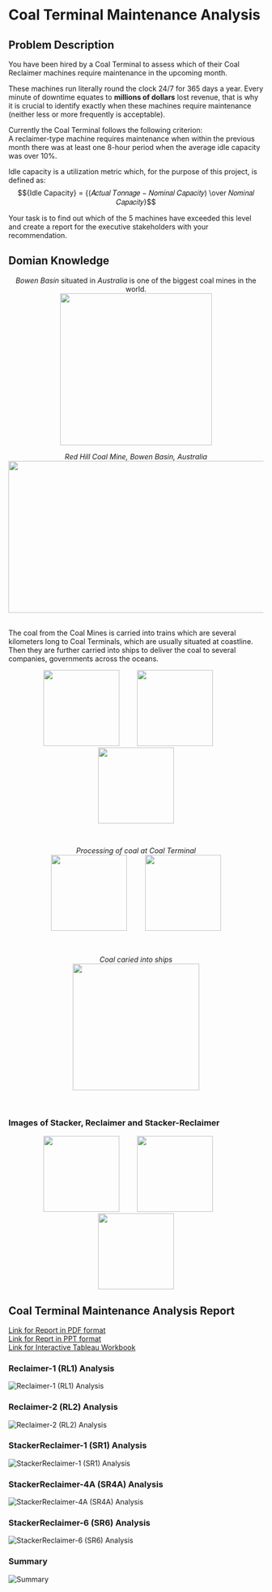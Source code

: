 # Coal Terminal Maintenance Analysis

## Problem Description
You have been hired by a Coal Terminal to assess which of their Coal Reclaimer machines require maintenance in the upcoming month.

These machines run literally round the clock 24/7 for 365 days a year. Every minute of downtime equates to **millions of dollars** lost revenue, that is why it is crucial to identify exactly when these machines require maintenance (neither less or more frequently is acceptable).

Currently the Coal Terminal follows the following criterion: <br>
A reclaimer-type machine requires maintenance when within the previous month there was at least one 8-hour period when the average idle capacity was over 10%.

Idle capacity is a utilization metric which, for the purpose of this project, is defined as:
$${Idle Capacity} = {(𝐴𝑐𝑡𝑢𝑎𝑙 𝑇𝑜𝑛𝑛𝑎𝑔𝑒 − 𝑁𝑜𝑚𝑖𝑛𝑎𝑙 𝐶𝑎𝑝𝑎𝑐𝑖𝑡𝑦) \over 𝑁𝑜𝑚𝑖𝑛𝑎𝑙 𝐶𝑎𝑝𝑎𝑐𝑖𝑡𝑦}$$

Your task is to find out which of the 5 machines have exceeded this level and create a report for the executive stakeholders with your recommendation.


## Domian Knowledge
<p align = "center">
  <i>Bowen Basin</i> situated in <i>Australia</i> is one of the biggest coal mines in the world. <br>
  <img src ="https://alchetron.com/cdn/bowen-basin-f799f97e-0fa4-4717-90c1-a9e69c56420-resize-750.jpg" width="300" height="300">
</p>

<p align = "center">
  <i>Red Hill Coal Mine, Bowen Basin, Australia</i> <br>
  <img src="https://github.com/hamzaziizzz/Coal-Terminal-Maintenance-Analysis/blob/main/images/Red%20Hill%20Coal%20Mine%20(Bowen%20Basin%2C%20Australia).png"
       width="536" height="300">
</p>
<br>
The coal from the Coal Mines is carried into trains which are several kilometers long to Coal Terminals, which are usually situated at coastline. Then they are further carried into ships to deliver the coal to several companies, governments across the oceans.
<p align="center">
  <img src="https://github.com/hamzaziizzz/Coal-Terminal-Maintenance-Analysis/blob/main/images/CoalTerminal.png" height="150"> &nbsp; &nbsp; &nbsp; &nbsp;
  <img src="https://github.com/hamzaziizzz/Coal-Terminal-Maintenance-Analysis/blob/main/images/TrainCoal.png" height="150"> &nbsp; &nbsp; &nbsp; &nbsp;
  <img src="https://github.com/hamzaziizzz/Coal-Terminal-Maintenance-Analysis/blob/main/images/Train.png" height="150">
</p>
<br>
<p align="center">
  <i>Processing of coal at Coal Terminal</i> <br>
  <img src="https://github.com/hamzaziizzz/Coal-Terminal-Maintenance-Analysis/blob/main/images/TerminalOperation.png" height="150"> &nbsp; &nbsp; &nbsp; &nbsp;
  <img src="https://github.com/hamzaziizzz/Coal-Terminal-Maintenance-Analysis/blob/main/images/HayPoint.png" height="150">
</p>
<br>
<p align="center">
  <i>Coal caried into ships</i> <br>
  <img src="https://github.com/hamzaziizzz/Coal-Terminal-Maintenance-Analysis/blob/main/images/ShipCoal.png" height="250">
</p>
<br>

### Images of Stacker, Reclaimer and Stacker-Reclaimer
<p align="center">
  <img src="https://github.com/hamzaziizzz/Coal-Terminal-Maintenance-Analysis/blob/main/images/Stacker.png" height="150"> &nbsp; &nbsp; &nbsp; &nbsp;
  <img src="https://github.com/hamzaziizzz/Coal-Terminal-Maintenance-Analysis/blob/main/images/Reclaimer.jpg" height="150"> &nbsp; &nbsp; &nbsp; &nbsp;
  <img src="https://github.com/hamzaziizzz/Coal-Terminal-Maintenance-Analysis/blob/main/images/Stacker-Reclaimer.jpg" height="150">
</p>

## Coal Terminal Maintenance Analysis Report
[Link for Report in PDF format](https://github.com/hamzaziizzz/Coal-Terminal-Maintenance-Analysis/blob/main/Report/Coal%20Terminal%20Maintenance%20Analysis.pdf) <br>
[Link for Reprt in PPT format](https://github.com/hamzaziizzz/Coal-Terminal-Maintenance-Analysis/blob/main/Report/Coal%20Terminal%20Maintenance%20Analysis.pptx)
<br>
[Link for Interactive Tableau Workbook](https://public.tableau.com/app/profile/hamza.aziz/viz/CoalTerminalMaintenanceAnalysis_16582965604470/Report)

### Reclaimer-1 (RL1) Analysis
![Reclaimer-1 (RL1) Analysis](https://github.com/hamzaziizzz/Coal-Terminal-Maintenance-Analysis/blob/main/images/RL1%20Dashboard.png)

### Reclaimer-2 (RL2) Analysis
![Reclaimer-2 (RL2) Analysis](https://github.com/hamzaziizzz/Coal-Terminal-Maintenance-Analysis/blob/main/images/RL2%20Dashboard.png)

### StackerReclaimer-1 (SR1) Analysis
![StackerReclaimer-1 (SR1) Analysis](https://github.com/hamzaziizzz/Coal-Terminal-Maintenance-Analysis/blob/main/images/SR1%20Dashboard.png)

### StackerReclaimer-4A (SR4A) Analysis
![StackerReclaimer-4A (SR4A) Analysis](https://github.com/hamzaziizzz/Coal-Terminal-Maintenance-Analysis/blob/main/images/SR4A%20Dashboard.png)

### StackerReclaimer-6 (SR6) Analysis
![StackerReclaimer-6 (SR6) Analysis](https://github.com/hamzaziizzz/Coal-Terminal-Maintenance-Analysis/blob/main/images/SR6%20Dashboard.png)

### Summary
![Summary](https://github.com/hamzaziizzz/Coal-Terminal-Maintenance-Analysis/blob/main/images/Analysis%20Dashboard.png)
